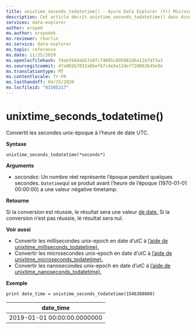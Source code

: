 ```yaml
---
title: unixtime_seconds_todatetime() - Azure Data Explorer (fr) Microsoft Docs
description: Cet article décrit unixtime_seconds_todatetime() dans Azure Data Explorer.
services: data-explorer
author: orspod
ms.author: orspodek
ms.reviewer: rkarlin
ms.service: data-explorer
ms.topic: reference
ms.date: 11/25/2019
ms.openlocfilehash: 74abf66dabb7a8fc74085c695081d6a11bfdf3a3
ms.sourcegitcommit: 47a002b7032a05ef67c4e5e12de7720062645e9e
ms.translationtype: MT
ms.contentlocale: fr-FR
ms.lasthandoff: 04/15/2020
ms.locfileid: "81505217"
---
```

# <a name="unixtime_seconds_todatetime"></a>unixtime_seconds_todatetime()

Convertit les secondes unix-époque à l’heure de date UTC.

**Syntaxe**

`unixtime_seconds_todatetime(*seconds*)`

**Arguments**

* *secondes*: Un nombre réel représente l’époque pendant quelques secondes. `Datetime`qui se produit avant l’heure de l’époque (1970-01-01 00:00:00) a une valeur négative timetamp.

**Retourne**

Si la conversion est réussie, le résultat sera une valeur [de date.](./scalar-data-types/datetime.md) Si la conversion n’est pas réussie, le résultat sera nul.

**Voir aussi**

* Convertir les millisecondes unix-epoch en date d’utC à [l’aide de unixtime_milliseconds_todatetime).](unixtime-milliseconds-todatetimefunction.md)
* Convertir les microsecondes unix-epoch en date d’utC à [l’aide de unixtime_microseconds_todatetime).](unixtime-microseconds-todatetimefunction.md)
* Convertir les nanosecondes unix-epoch en date d’utC à [l’aide de unixtime_nanoseconds_todatetime).](unixtime-nanoseconds-todatetimefunction.md)

**Exemple**

```kusto
print date_time = unixtime_seconds_todatetime(1546300800)
```

|date_time|
|---|
|2019-01-01 00:00:00.0000000|